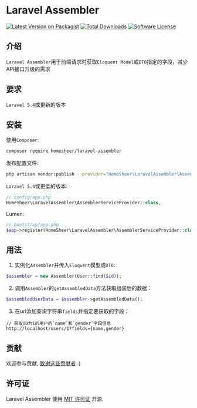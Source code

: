 # Laravel Assembler

[![Latest Version on Packagist](https://img.shields.io/packagist/v/homesheer/laravel-assembler.svg?style=flat-square)](https://packagist.org/packages/homesheer/laravel-assembler)
[![Total Downloads](https://img.shields.io/packagist/dt/homesheer/laravel-assembler.svg?style=flat-square)](https://packagist.org/packages/homesheer/laravel-assembler)
[![Software License](https://img.shields.io/badge/license-MIT-brightgreen.svg?style=flat-square)](LICENSE.md)

## 介绍

`Laravel Assembler`用于前端请求时获取`Eloquent Model`或`DTO`指定的字段，减少API接口升级的需求

## 要求
`Laravel 5.4`或更新的版本

## 安装

使用`Composer`:

``` bash
composer require homesheer/laravel-assembler
```

发布配置文件:

```bash
php artisan vendor:publish --provider="HomeSheer\LaravelAssembler\AssemblerServiceProvider" --tag="config"
```

`Laravel 5.4`或更低的版本:

```php
// config/app.php
HomeSheer\LaravelAssembler\AssemblerServiceProvider::class,
```

Lumen:

```php
// bootstrap/app.php
$app->register(HomeSheer\LaravelAssembler\AssemblerServiceProvider::class);
```

## 用法

1. 实例化`Assembler`并传入`Eloquent`模型或`DTO`:

```php
$assembler = new Assembler(User::find($id));
```

2. 调用`Assembler`的`getAssembledData`方法获取组装后的数据：

```php
$assembledUserData = $assembler->getAssembledData();
```

3. 在url添加查询字符串`fields`并指定要获取的字段：

```
// 获取ID为1的用户的`name`和`gender`字段信息
http://localhost/users/1?fields={name,gender}
```
    
## 贡献

欢迎参与贡献, [致谢这些贡献者](https://github.com/homesheer/laravel-assembler/graphs/contributors) :)

## 许可证

Laravel Assembler 使用 [MIT 许可证](http://opensource.org/licenses/MIT) 开源.